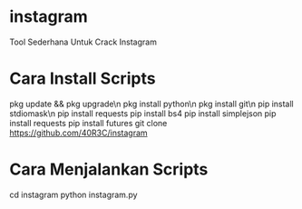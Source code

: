 # instagram
Tool Sederhana Untuk Crack Instagram

# Cara Install Scripts
  pkg update && pkg upgrade\n
  pkg install python\n
pkg install git\n
pip install stdiomask\n
pip install requests
pip install bs4
pip install simplejson
pip install requests
pip install futures
git clone https://github.com/40R3C/instagram

# Cara Menjalankan Scripts
cd instagram
python instagram.py



